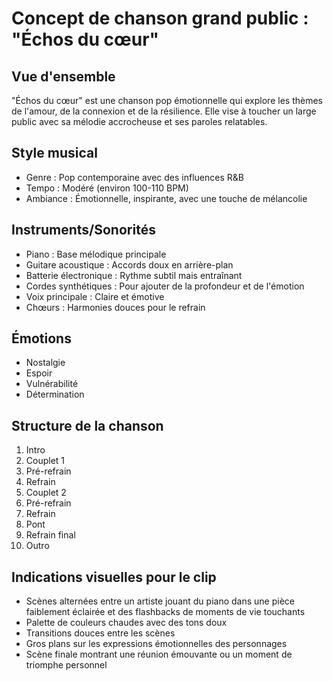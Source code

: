 # Concept de chanson grand public : "Échos du cœur"

## Vue d'ensemble
"Échos du cœur" est une chanson pop émotionnelle qui explore les thèmes de l'amour, de la connexion et de la résilience. Elle vise à toucher un large public avec sa mélodie accrocheuse et ses paroles relatables.

## Style musical
- Genre : Pop contemporaine avec des influences R&B
- Tempo : Modéré (environ 100-110 BPM)
- Ambiance : Émotionnelle, inspirante, avec une touche de mélancolie

## Instruments/Sonorités
- Piano : Base mélodique principale
- Guitare acoustique : Accords doux en arrière-plan
- Batterie électronique : Rythme subtil mais entraînant
- Cordes synthétiques : Pour ajouter de la profondeur et de l'émotion
- Voix principale : Claire et émotive
- Chœurs : Harmonies douces pour le refrain

## Émotions
- Nostalgie
- Espoir
- Vulnérabilité
- Détermination

## Structure de la chanson
1. Intro
2. Couplet 1
3. Pré-refrain
4. Refrain
5. Couplet 2
6. Pré-refrain
7. Refrain
8. Pont
9. Refrain final
10. Outro

## Indications visuelles pour le clip
- Scènes alternées entre un artiste jouant du piano dans une pièce faiblement éclairée et des flashbacks de moments de vie touchants
- Palette de couleurs chaudes avec des tons doux
- Transitions douces entre les scènes
- Gros plans sur les expressions émotionnelles des personnages
- Scène finale montrant une réunion émouvante ou un moment de triomphe personnel
